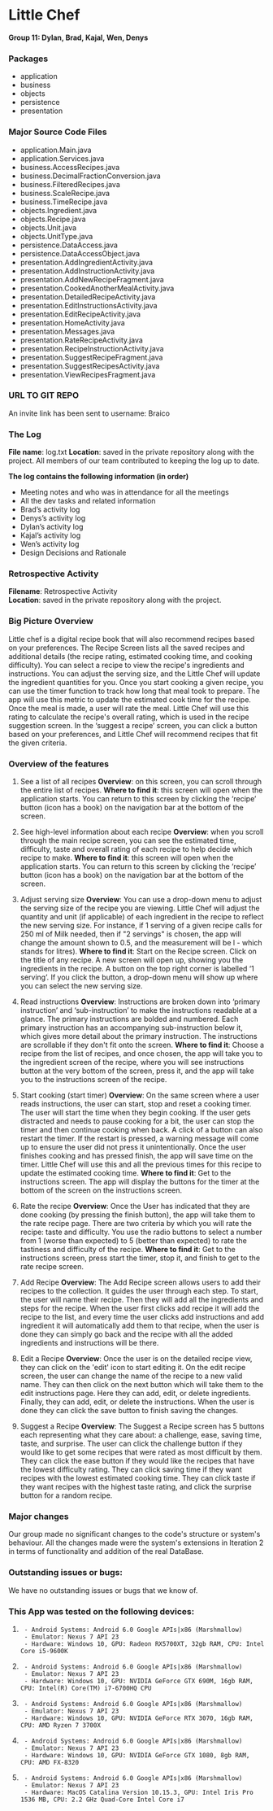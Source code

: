 # Little Chef

**Group 11: Dylan, Brad, Kajal, Wen, Denys**

### Packages 
- application
- business 
- objects
- persistence
- presentation 

### Major Source Code Files
- application.Main.java
- application.Services.java
- business.AccessRecipes.java
- business.DecimalFractionConversion.java
- business.FilteredRecipes.java
- business.ScaleRecipe.java
- business.TimeRecipe.java
- objects.Ingredient.java
- objects.Recipe.java
- objects.Unit.java
- objects.UnitType.java
- persistence.DataAccess.java
- persistence.DataAccessObject.java
- presentation.AddIngredientActivity.java
- presentation.AddInstructionActivity.java
- presentation.AddNewRecipeFragment.java
- presentation.CookedAnotherMealActivity.java
- presentation.DetailedRecipeActivity.java
- presentation.EditInstructionsActivity.java
- presentation.EditRecipeActivity.java
- presentation.HomeActivity.java
- presentation.Messages.java
- presentation.RateRecipeActivity.java
- presentation.RecipeInstructionActivity.java
- presentation.SuggestRecipeFragment.java
- presentation.SuggestRecipesActivity.java
- presentation.ViewRecipesFragment.java

### URL TO GIT REPO
An invite link has been sent to username: Braico

### The Log
**File name**: log.txt
**Location**: saved in the private repository along with the project. All members of our team contributed to keeping the log up to date.

**The log contains the following information (in order)**
- Meeting notes and who was in attendance for all the meetings
- All the dev tasks and related information
- Brad’s activity log
- Denys’s activity log
- Dylan’s activity log
- Kajal’s activity log
- Wen’s activity log
- Design Decisions and Rationale

### Retrospective Activity 
**Filename**: Retrospective Activity  
**Location**: saved in the private repository along with the project.

### Big Picture Overview
Little chef is a digital recipe book that will also recommend recipes based on your preferences. The Recipe Screen lists all the saved recipes and additional details (the recipe rating, estimated cooking time, and cooking difficulty). You can select a recipe to view the recipe's ingredients and instructions. You can adjust the serving size, and the Little Chef will update the ingredient quantities for you. Once you start cooking a given recipe, you can use the timer function to track how long that meal took to prepare. The app will use this metric to update the estimated cook time for the recipe. Once the meal is made, a user will rate the meal. Little Chef will use this rating to calculate the recipe's overall rating, which is used in the recipe suggestion screen. In the ‘suggest a recipe’ screen, you can click a button based on your preferences, and Little Chef will recommend recipes that fit the given criteria. 

### Overview of the features

1. See a list of all recipes
**Overview**: on this screen, you can scroll through the entire list of recipes. 
**Where to find it**: this screen will open when the application starts. You can return to this screen by clicking the ‘recipe’ button (icon has a book) on the navigation bar at the bottom of the screen.

2. See high-level information about each recipe
**Overview**: when you scroll through the main recipe screen, you can see the estimated time, difficulty, taste and overall rating of each recipe to help decide which recipe to make. 
**Where to find it**: this screen will open when the application starts. You can return to this screen by clicking the ‘recipe’ button (icon has a book) on the navigation bar at the bottom of the screen.

3. Adjust serving size
**Overview**: You can use a drop-down menu to adjust the serving size of the recipe you are viewing. Little Chef will adjust the quantity and unit (if applicable) of each ingredient in the recipe to reflect the new serving size. For instance, if 1 serving of a given recipe calls for 250 ml of Milk needed, then if "2 servings" is chosen, the app will change the amount shown to 0.5, and the measurement will be l - which stands for litres).
**Where to find it**: Start on the Recipe screen. Click on the title of any recipe. A new screen will open up, showing you the ingredients in the recipe. A button on the top right corner is labelled ‘1 serving’. If you click the button, a drop-down menu will show up where you can select the new serving size. 

4. Read instructions
**Overview**: Instructions are broken down into ‘primary instruction’ and ‘sub-instruction’ to make the instructions readable at a glance. The primary instructions are bolded and numbered. Each primary instruction has an accompanying sub-instruction below it, which gives more detail about the primary instruction. The instructions are scrollable if they don't fit onto the screen.
**Where to find it**: Choose a recipe from the list of recipes, and once chosen, the app will take you to the ingredient screen of the recipe, where you will see instructions button at the very bottom of the screen, press it, and the app will take you to the instructions screen of the recipe.

5. Start cooking (start timer)
**Overview**: On the same screen where a user reads instructions, the user can start, stop and reset a cooking timer. The user will start the time when they begin cooking. If the user gets distracted and needs to pause cooking for a bit, the user can stop the timer and then continue cooking when back. A click of a button can also restart the timer. If the restart is pressed, a warning message will come up to ensure the user did not press it unintentionally. Once the user finishes cooking and has pressed finish, the app will save time on the timer. Little Chef will use this and all the previous times for this recipe to update the estimated cooking time.
**Where to find it**: Get to the instructions screen. The app will display the buttons for the timer at the bottom of the screen on the instructions screen.

6. Rate the recipe
**Overview**: Once the User has indicated that they are done cooking (by pressing the finish button), the app will take them to the rate recipe page. There are two criteria by which you will rate the recipe: taste and difficulty. You use the radio buttons to select a number from 1 (worse than expected) to 5 (better than expected) to rate the tastiness and difficulty of the recipe.
**Where to find it**: Get to the instructions screen, press start the timer, stop it, and finish to get to the rate recipe screen.

7. Add Recipe
**Overview**: The Add Recipe screen allows users to add their recipes to the collection. It guides the user through each step. To start, the user will name their recipe. Then they will add all the ingredients and steps for the recipe. When the user first clicks add recipe it will add the recipe to the list, and every time the user clicks add instructions and add ingredient it will automatically add them to that recipe, when the user is done they can simply go back and the recipe with all the added ingredients and instructions will be there.

8. Edit a Recipe
**Overview**: Once the user is on the detailed recipe view, they can click on the 'edit' icon to start editing it. On the edit recipe screen, the user can change the name of the recipe to a new valid name. They can then click on the next button which will take them to the edit instructions page. Here they can add, edit, or delete ingredients. Finally, they can add, edit, or delete the instructions. When the user is done they can click the save button to finish saving the changes. 

9. Suggest a Recipe
**Overview**: The Suggest a Recipe screen has 5 buttons each representing what they care about: a challenge, ease, saving time, taste, and surprise. The user can click the challenge button if they would like to get some recipes that were rated as most difficult by them. They can click the ease button if they would like the recipes that have the lowest difficulty rating. They can click saving time if they want recipes with the lowest estimated cooking time. They can click taste if they want recipes with the highest taste rating, and click the surprise button for a random recipe.

### Major changes
Our group made no significant changes to the code's structure or system's behaviour. All the changes made were the system's extensions in Iteration 2 in terms of functionality and addition of the real DataBase.

### Outstanding issues or bugs:
We have no outstanding issues or bugs that we know of.

### This App was tested on the following devices:
1.  	- Android Systems: Android 6.0 Google APIs|x86 (Marshmallow)
    	- Emulator: Nexus 7 API 23
    	- Hardware: Windows 10, GPU: Radeon RX5700XT, 32gb RAM, CPU: Intel Core i5-9600K

2.  	- Android Systems: Android 6.0 Google APIs|x86 (Marshmallow)
    	- Emulator: Nexus 7 API 23
    	- Hardware: Windows 10, GPU: NVIDIA GeForce GTX 690M, 16gb RAM, CPU: Intel(R) Core(TM) i7-6700HQ CPU
 

3.  	- Android Systems: Android 6.0 Google APIs|x86 (Marshmallow)
    	- Emulator: Nexus 7 API 23
    	- Hardware: Windows 10, GPU: NVIDIA GeForce RTX 3070, 16gb RAM, CPU: AMD Ryzen 7 3700X

4.  	- Android Systems: Android 6.0 Google APIs|x86 (Marshmallow)
    	- Emulator: Nexus 7 API 23
    	- Hardware: Windows 10, GPU: NVIDIA GeForce GTX 1080, 8gb RAM, CPU: AMD FX-8320

5.  	- Android Systems: Android 6.0 Google APIs|x86 (Marshmallow)
    	- Emulator: Nexus 7 API 23
    	- Hardware: MacOS Catalina Version 10.15.3, GPU: Intel Iris Pro 1536 MB, CPU: 2.2 GHz Quad-Core Intel Core i7
